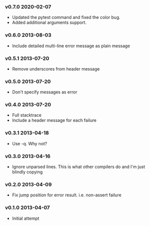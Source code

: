 ### v0.7.0 2020-02-07

* Updated the pytest command and fixed the color bug.
* Added additional arguments support.

### v0.6.0 2013-08-03

* Include detailed multi-line error message as plain message

### v0.5.1 2013-07-20

* Remove underscores from header message

### v0.5.0 2013-07-20

* Don't specify messages as error

### v0.4.0 2013-07-20

* Full stacktrace
* Include a header message for each failure

### v0.3.1 2013-04-18

* Use -q. Why not?

### v0.3.0 2013-04-16

* Ignore unparsed lines. 
  This is what other compilers do and I'm just blindly copying

### v0.2.0 2013-04-09

* Fix jump position for error result. i.e. non-assert failure

### v0.1.0 2013-04-07

* Initial attempt
